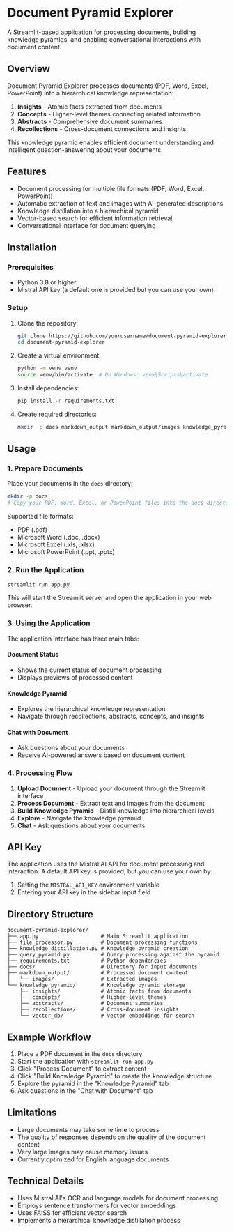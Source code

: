 # Document Pyramid Explorer

A Streamlit-based application for processing documents, building knowledge pyramids, and enabling conversational interactions with document content.

## Overview

Document Pyramid Explorer processes documents (PDF, Word, Excel, PowerPoint) into a hierarchical knowledge representation:

1. **Insights** - Atomic facts extracted from documents
2. **Concepts** - Higher-level themes connecting related information
3. **Abstracts** - Comprehensive document summaries
4. **Recollections** - Cross-document connections and insights

This knowledge pyramid enables efficient document understanding and intelligent question-answering about your documents.

## Features

- Document processing for multiple file formats (PDF, Word, Excel, PowerPoint)
- Automatic extraction of text and images with AI-generated descriptions
- Knowledge distillation into a hierarchical pyramid
- Vector-based search for efficient information retrieval
- Conversational interface for document querying

## Installation

### Prerequisites

- Python 3.8 or higher
- Mistral API key (a default one is provided but you can use your own)

### Setup

1. Clone the repository:
   ```bash
   git clone https://github.com/yourusername/document-pyramid-explorer.git
   cd document-pyramid-explorer
   ```

2. Create a virtual environment:
   ```bash
   python -m venv venv
   source venv/bin/activate  # On Windows: venv\Scripts\activate
   ```

3. Install dependencies:
   ```bash
   pip install -r requirements.txt
   ```

4. Create required directories:
   ```bash
   mkdir -p docs markdown_output markdown_output/images knowledge_pyramid knowledge_pyramid/insights knowledge_pyramid/concepts knowledge_pyramid/abstracts knowledge_pyramid/recollections knowledge_pyramid/vector_db
   ```

## Usage

### 1. Prepare Documents

Place your documents in the `docs` directory:

```bash
mkdir -p docs
# Copy your PDF, Word, Excel, or PowerPoint files into the docs directory
```

Supported file formats:
- PDF (.pdf)
- Microsoft Word (.doc, .docx)
- Microsoft Excel (.xls, .xlsx)
- Microsoft PowerPoint (.ppt, .pptx)

### 2. Run the Application

```bash
streamlit run app.py
```

This will start the Streamlit server and open the application in your web browser.

### 3. Using the Application

The application interface has three main tabs:

#### Document Status
- Shows the current status of document processing
- Displays previews of processed content

#### Knowledge Pyramid
- Explores the hierarchical knowledge representation
- Navigate through recollections, abstracts, concepts, and insights

#### Chat with Document
- Ask questions about your documents
- Receive AI-powered answers based on document content

### 4. Processing Flow

1. **Upload Document** - Upload your document through the Streamlit interface
2. **Process Document** - Extract text and images from the document
3. **Build Knowledge Pyramid** - Distill knowledge into hierarchical levels
4. **Explore** - Navigate the knowledge pyramid
5. **Chat** - Ask questions about your documents

## API Key

The application uses the Mistral AI API for document processing and interaction. A default API key is provided, but you can use your own by:

1. Setting the `MISTRAL_API_KEY` environment variable
2. Entering your API key in the sidebar input field

## Directory Structure

```
document-pyramid-explorer/
├── app.py                    # Main Streamlit application
├── file_processor.py         # Document processing functions
├── knowledge_distillation.py # Knowledge pyramid creation
├── query_pyramid.py          # Query processing against the pyramid
├── requirements.txt          # Python dependencies
├── docs/                     # Directory for input documents
├── markdown_output/          # Processed document content
│   └── images/               # Extracted images
└── knowledge_pyramid/        # Knowledge pyramid storage
    ├── insights/             # Atomic facts from documents
    ├── concepts/             # Higher-level themes
    ├── abstracts/            # Document summaries
    ├── recollections/        # Cross-document insights
    └── vector_db/            # Vector embeddings for search
```

## Example Workflow

1. Place a PDF document in the `docs` directory
2. Start the application with `streamlit run app.py`
3. Click "Process Document" to extract content
4. Click "Build Knowledge Pyramid" to create the knowledge structure
5. Explore the pyramid in the "Knowledge Pyramid" tab
6. Ask questions in the "Chat with Document" tab

## Limitations

- Large documents may take some time to process
- The quality of responses depends on the quality of the document content
- Very large images may cause memory issues
- Currently optimized for English language documents

## Technical Details

- Uses Mistral AI's OCR and language models for document processing
- Employs sentence transformers for vector embeddings
- Uses FAISS for efficient vector search
- Implements a hierarchical knowledge distillation process

